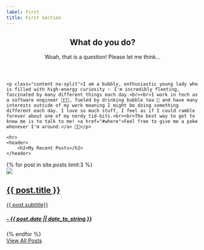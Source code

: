 ```yaml
---
label: first
title: First Section
---
```

<section id="what" class="main special">
    <header class="major">
        <h2>What do you do?</h2>
        <p>Woah, that is a question! Please let me think...</p>
    </header>
    
    <p class="content no-split">I am a bubbly, enthusiastic young lady who is filled with high-energy curiosity ✨ I'm incredibly fleeting, fascinated by many different things each day.<br><br>I work in tech as a software engineer 👩🏽‍💻, fueled by drinking bubble tea 🍵 and have many interests outside of my work meaning I might be doing something different each day. I love so much stuff, I feel as if I could ramble forever about one of my nerdy tid-bits.<br><br>The best way to get to know me is to talk to me! <a href="#where">Feel free to give me a poke whenever I'm around.</a> 👋🏼</p>

    <hr>
    <header>
        <h2>My Recent Posts</h2>
    </header>
  <div class="cards">
    {% for post in site.posts limit:3 %}
      <div class="card"><a href="{{ post.url }}"><img src="{{ site.url }}/assets/images/posts/{{ post.image }}"><div class="card-body"><h2>{{ post.title }}</h2><p>{{ post.subtitle}}</p><h5>- {{ post.date || date_to_string }}</h5></div></a></div>
    {% endfor %}
  </div>

  <footer class="major">
            <a href="posts" class="button primary">View All Posts</a>
    </footer>
</section>
